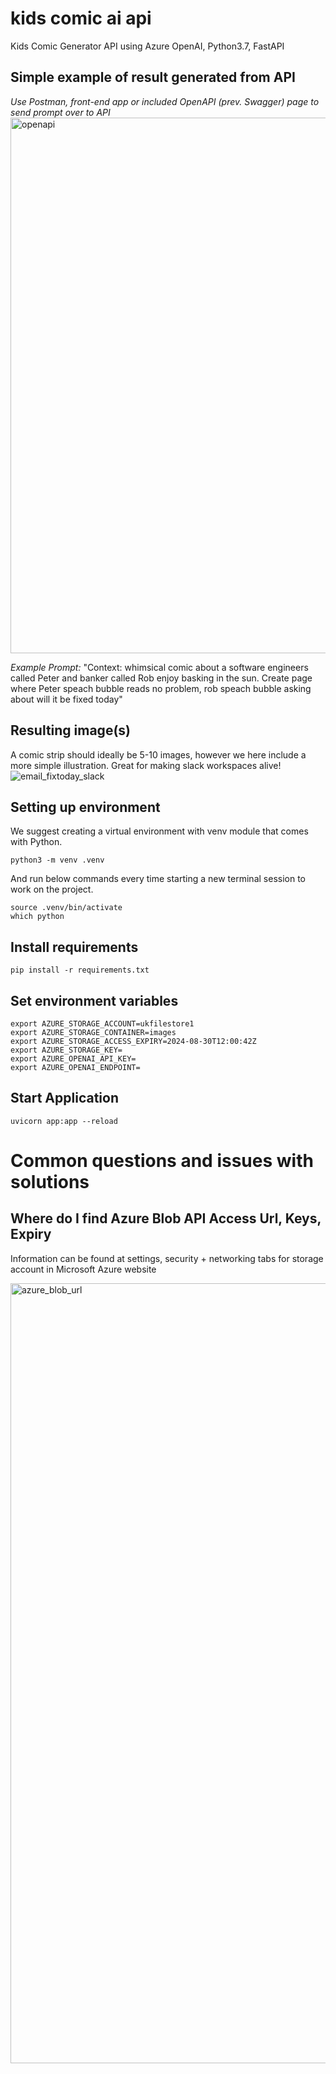 # kids comic ai api
Kids Comic Generator API using Azure OpenAI, Python3.7, FastAPI

## Simple example of result generated from API 

*Use Postman, front-end app or included OpenAPI (prev. Swagger) page to send prompt over to API*
<img width="857" alt="openapi" src="https://github.com/user-attachments/assets/59b9f8e6-e8c8-4af1-9ace-ea9e3ef230c6">

*Example Prompt:*
"Context: whimsical comic about a software engineers called Peter and banker called Rob enjoy basking in the sun. Create page where Peter speach bubble reads no problem, rob speach bubble asking about will it be fixed today"

## Resulting image(s)
A comic strip should ideally be 5-10 images, however we here include a more simple illustration. Great for making slack workspaces alive!
![email_fixtoday_slack](https://github.com/user-attachments/assets/d05d16ea-ba5f-4108-83f2-707095c765f8)


## Setting up environment
We suggest creating a virtual environment with venv module that comes with Python.
```
python3 -m venv .venv
```
And run below commands every time starting a new terminal session to work on the project.
```
source .venv/bin/activate
which python
```

## Install requirements
```
pip install -r requirements.txt
```

## Set environment variables
```
export AZURE_STORAGE_ACCOUNT=ukfilestore1
export AZURE_STORAGE_CONTAINER=images
export AZURE_STORAGE_ACCESS_EXPIRY=2024-08-30T12:00:42Z
export AZURE_STORAGE_KEY=
export AZURE_OPENAI_API_KEY=
export AZURE_OPENAI_ENDPOINT=
```

## Start Application
```
uvicorn app:app --reload
```


# Common questions and issues with solutions

## Where do I find Azure Blob API Access Url, Keys, Expiry
Information can be found at settings, security + networking tabs for storage account in Microsoft Azure website

<img width="1248" alt="azure_blob_url" src="https://github.com/user-attachments/assets/6f11c03b-af49-490e-8b50-30cc207740ea">



